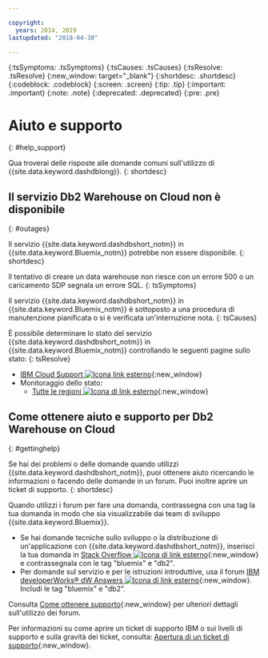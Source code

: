 ```yaml
---

copyright:
  years: 2014, 2019
lastupdated: "2018-04-30"

---
```


<!-- Attribute definitions --> 
{:tsSymptoms: .tsSymptoms} 
{:tsCauses: .tsCauses} 
{:tsResolve: .tsResolve} 
{:new_window: target="_blank"}
{:shortdesc: .shortdesc}
{:codeblock: .codeblock}
{:screen: .screen}
{:tip: .tip}
{:important: .important}
{:note: .note}
{:deprecated: .deprecated}
{:pre: .pre}

# Aiuto e supporto
{: #help_support}

Qua troverai delle risposte alle domande comuni sull'utilizzo di {{site.data.keyword.dashdblong}}.
{: shortdesc}

## Il servizio Db2 Warehouse on Cloud non è disponibile
{: #outages}

Il servizio {{site.data.keyword.dashdbshort_notm}}
in {{site.data.keyword.Bluemix_notm}} potrebbe
non essere disponibile.
{: shortdesc}

Il tentativo di creare un data warehouse non riesce con un errore 500
o un caricamento SDP segnala un errore SQL.
{: tsSymptoms}

Il servizio {{site.data.keyword.dashdbshort_notm}}
in {{site.data.keyword.Bluemix_notm}} è
sottoposto a una procedura di manutenzione pianificata o si è verificata un'interruzione
nota.
{: tsCauses}

È possibile determinare lo stato del servizio {{site.data.keyword.dashdbshort_notm}}
in {{site.data.keyword.Bluemix_notm}}
controllando le seguenti pagine sullo stato:
{: tsResolve}

* [IBM Cloud Support ![Icona link esterno](../../icons/launch-glyph.svg "Icona link esterno")](https://developer.ibm.com/bluemix/support/#status){:new_window}
* Monitoraggio dello stato:
  * [Tutte le regioni ![Icona di link esterno](../../icons/launch-glyph.svg "Icona di link esterno")](https://console.eu-gb.bluemix.net/status?tags=platform,runtimes,services,ibm:yp:eu-gb,ibm:yp:eu-de,ibm:yp:us-south,ibm:yp:au-syd){:new_window}

## Come ottenere aiuto e supporto per Db2 Warehouse on Cloud
{: #gettinghelp}

Se hai dei problemi o delle domande quando utilizzi {{site.data.keyword.dashdbshort_notm}},
puoi ottenere aiuto ricercando le informazioni o facendo delle domande in un forum. Puoi inoltre aprire un ticket di supporto.
{: shortdesc}

Quando utilizzi i forum per fare una domanda, contrassegna con una tag la tua domanda in modo che sia visualizzabile dai team di sviluppo {{site.data.keyword.Bluemix}}.

* Se hai domande tecniche sullo sviluppo o la distribuzione di un'applicazione con {{site.data.keyword.dashdbshort_notm}}, inserisci la tua domanda in [Stack Overflow ![Icona di link esterno](../../icons/launch-glyph.svg "Icona di link esterno")](http://stackoverflow.com/search?q=dashdb+bluemix){:new_window} e contrassegnala con le tag "bluemix" e "db2".
* Per domande sul servizio e per le istruzioni introduttive, usa il forum [IBM developerWorks® dW Answers ![Icona di link esterno](../../icons/launch-glyph.svg "Icona di link esterno")](https://developer.ibm.com/answers/topics/dashdb/?smartspace=bluemix){:new_window}. Includi le tag "bluemix" e "db2".

Consulta [Come ottenere supporto](/docs/get-support/howtogetsupport.html#using-avatar){:new_window} per ulteriori dettagli sull'utilizzo dei forum.

Per informazioni su come aprire un ticket di supporto IBM o sui livelli di supporto e sulla gravità dei ticket, consulta: [Apertura di un ticket di supporto](/docs/get-support/howtogetsupport.html#open-ticket){:new_window}.



